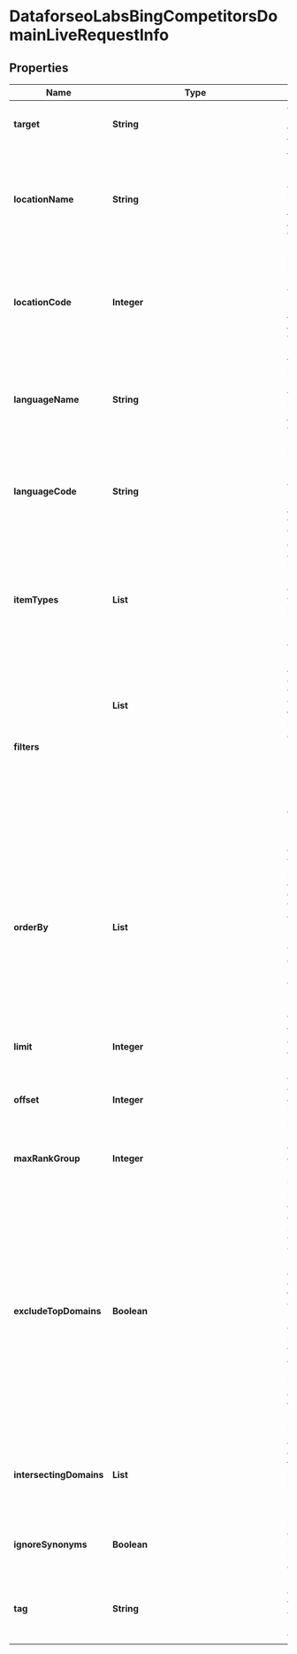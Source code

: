 # DataforseoLabsBingCompetitorsDomainLiveRequestInfo


## Properties

| Name | Type | Description | Notes |
|------------ | ------------- | ------------- | -------------|
**target** | **String** | domain<br>required field<br>the domain name of the target website<br>the domain should be specified without https:// and www. |[optional]|
**locationName** | **String** | full name of the location<br>required field if you don’t specify location_code<br>Note: it is required to specify either location_name or location_code<br>you can receive the list of available locations with their location_name by making a separate request to<br>https://api.dataforseo.com/v3/dataforseo_labs/locations_and_languages;<br>Note: this endpoint currently supports the US location only;<br>example:<br>United States |[optional]|
**locationCode** | **Integer** | location code<br>required field if you don’t specify location_name<br>Note: it is required to specify either location_name or location_code<br>you can receive the list of available locations with their location_code by making a separate request to<br>https://api.dataforseo.com/v3/dataforseo_labs/locations_and_languages;<br>Note: this endpoint currently supports the US location only;<br>example:<br>2840 |[optional]|
**languageName** | **String** | full name of the language<br>required field if you don’t specify language_code<br>Note: it is required to specify either language_name or language_code<br>you can receive the list of available languages with their language_name by making a separate request to the<br>https://api.dataforseo.com/v3/dataforseo_labs/locations_and_languages<br>example:<br>English |[optional]|
**languageCode** | **String** | language code<br>required field if you don’t specify language_name<br>Note: it is required to specify either language_name or language_code<br>you can receive the list of available languages with their language_code by making a separate request to the<br>https://api.dataforseo.com/v3/dataforseo_labs/locations_and_languages<br>example:<br>en |[optional]|
**itemTypes** | **List<String>** | display results by item type<br>optional field<br>indicates the type of search results included in the response<br>Note: if the item_types array contains item types that are different from organic, the results will be ordered by the first item type in the array; you will not be able to sort and filter results by the types of search results not included in the response;<br>possible values:<br>['organic', 'paid', 'featured_snippet', 'local_pack']<br>default value:<br>['organic', 'paid', 'featured_snippet', 'local_pack'] |[optional]|
**filters** | **List<Object>** | array of results filtering parameters<br>optional field<br>you can add several filters at once (8 filters maximum)<br>you should set a logical operator and, or between the conditions<br>the following operators are supported:<br>regex, not_regex, <, <=, >, >=, =, <>, in, not_in<br>example:<br>['metrics.organic.count','>',50]<br>[['metrics.organic.pos_1','<>',0],'and',['metrics.organic.etv','>=','10']]<br>[[['metrics.organic.count','>=',50],'and',['metrics.organic.pos_1','in',[1,5]]],<br>'or',<br>['metrics.organic.etv','>=','100']]<br>for more information about filters, please refer to Dataforseo Labs – Filters or this help center guide |[optional]|
**orderBy** | **List<String>** | results sorting rules<br>optional field<br>you can use the same values as in the filters array to sort the results<br>possible sorting types:<br>asc – results will be sorted in the ascending order<br>desc – results will be sorted in the descending order<br>you should use a comma to specify a sorting type<br>example:<br>['metrics.paid.etv,asc']<br>Note: you can set no more than three sorting rules in a single request<br>you should use a comma to separate several sorting rules<br>example:<br>['metrics.organic.etv,desc','metrics.paid.count,asc']<br>default rule:<br>['metrics.organic.count,desc']<br>Note: if the item_types array contains item types that are different from organic, the results will be ordered by the first item type in the array |[optional]|
**limit** | **Integer** | the maximum number of returned domains<br>optional field<br>default value: 100<br>maximum value: 1000 |[optional]|
**offset** | **Integer** | offset in the results array of returned domains<br>optional field<br>default value: 0<br>if you specify the 10 value, the first ten keywords in the results array will be omitted and the data will be provided for the successive keywords |[optional]|
**maxRankGroup** | **Integer** | maximum rank up to which competitors will be considered<br>optional field<br>default value: 100<br>if you specify 10 here, we will extract competitors from the top 10 Bing search results only |[optional]|
**excludeTopDomains** | **Boolean** | indicates whether to exclude world’s largest websites<br>optional field<br>default value: false<br>set to true if you want to get highly-relevant competitors excluding the websites listed below:<br>wikipedia.org<br>pinterest.com<br>amazon.com<br>google.com<br>facebook.com<br>wordpress.com<br>medium.com<br>quora.com<br>reddit.com<br>youtube.com<br>ebay.com<br>uol.com.br<br>instagram.com<br>olx.com<br>twitter.com<br>linkedin.com<br>slideshare.net |[optional]|
**intersectingDomains** | **List<String>** | additional domains for improving results accuracy<br>optional field<br>to improve the accuracy of the result, you can specify domains that are known to intersect with the target in SERPs;<br>if you use this array, metrics in the result will be based on SERPs where both target website and intersecting_domains appear;<br>Note: you can specify up to 20 domains in this array |[optional]|
**ignoreSynonyms** | **Boolean** | ignore highly similar keywords<br>optional field<br>if set to true, only core keywords will be returned, all highly similar keywords will be excluded;<br>default value: false |[optional]|
**tag** | **String** | user-defined task identifier<br>optional field<br>the character limit is 255<br>you can use this parameter to identify the task and match it with the result<br>you will find the specified tag value in the data object of the response |[optional]|